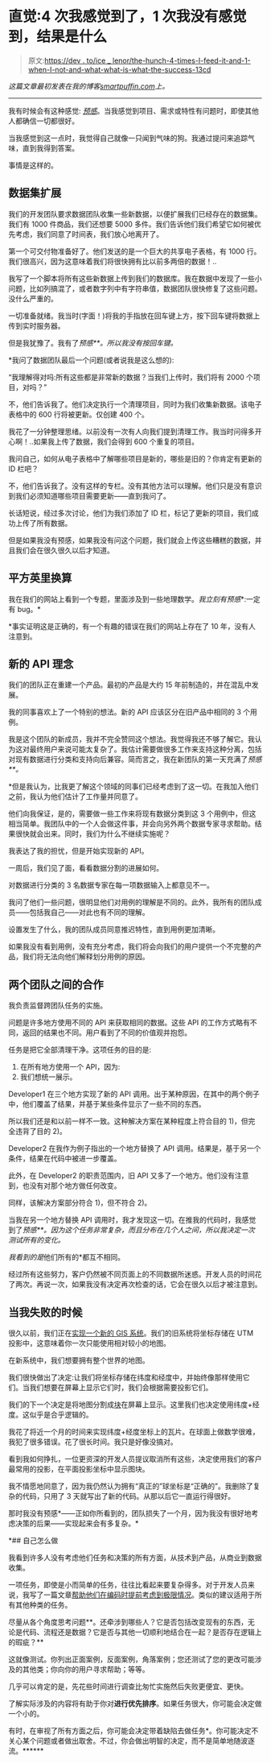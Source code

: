 # 直觉:4 次我感觉到了，1 次我没有感觉到，结果是什么

> 原文:[https://dev . to/ice _ lenor/the-hunch-4-times-I-feed-it-and-1-when-I-not-and-what-what-is-what-the-success-13cd](https://dev.to/ice_lenor/the-hunch-4-times-i-felt-it-and-1-when-i-didnt-and-what-were-the-consequences-13cd)

*这篇文章最初发表在我的博客[smartpuffin.com](http://smartpuffin.com/the-hunch-examples/)上。*

* * *

我有时候会有这种感觉: *[预感](https://dev.to/ice_lenor/problem-solving-a-hunch-356i)*。当我感觉到项目、需求或特性有问题时，即使其他人都确信一切都很好。

当我感觉到这一点时，我觉得自己就像一只闻到气味的狗。我通过提问来追踪气味，直到我得到答案。

事情是这样的。

## 数据集扩展

我们的开发团队要求数据团队收集一些新数据，以便扩展我们已经存在的数据集。我们有 1000 件商品，我们还想要 5000 多件。我们告诉他们我们希望它如何被优先考虑，我们同意了时间表，我们放心地离开了。

第一个可交付物准备好了。他们发送的是一个巨大的共享电子表格，有 1000 行。我们很高兴，因为这意味着我们将很快拥有比以前多两倍的数据！..

我写了一个脚本将所有这些新数据上传到我们的数据库。我在数据中发现了一些小问题，比如列搞混了，或者数字列中有字符串值，数据团队很快修复了这些问题。没什么严重的。

一切准备就绪。我当时(字面！)将我的手指放在回车键上方，按下回车键将数据上传到实时服务器。

但是我犹豫了。我有了*预感**。所以我没有按回车键。*

 *我问了数据团队最后一个问题(或者说我是这么想的):

“我理解得对吗:所有这些都是非常新的数据？当我们上传时，我们将有 2000 个项目，对吗？”

不，他们告诉我了。他们决定执行一个清理项目，同时为我们收集新数据。该电子表格中的 600 行将被更新。仅创建 400 个。

我花了一分钟整理思绪。以前没有一次有人向我们提到清理工作。我当时问得多开心啊！..如果我上传了数据，我们会得到 600 个重复的项目。

我问自己，如何从电子表格中了解哪些项目是新的，哪些是旧的？你肯定有更新的 ID 栏吧？

不，他们告诉我了。没有这样的专栏。没有其他方法可以理解。他们只是没有意识到我们必须知道哪些项目需要更新——直到我问了。

长话短说，经过多次讨论，他们为我们添加了 ID 栏，标记了更新的项目，我们成功上传了所有数据。

但是如果我没有预感，如果我没有问这个问题，我们就会上传这些糟糕的数据，并且我们会在很久很久以后才知道。

## 平方英里换算

我在我们的网站上看到一个专题，里面涉及到一些地理数学。*我立刻有预感**:一定有 bug。*

 *事实证明这是正确的，有一个有趣的错误在我们的网站上存在了 10 年，没有人注意到。

## 新的 API 理念

我们的团队正在重建一个产品。最初的产品是大约 15 年前制造的，并在混乱中发展。

我的同事喜欢上了一个特别的想法。新的 API 应该区分在旧产品中相同的 3 个用例。

我是这个团队的新成员，我并不完全赞同这个想法。我觉得我还不够了解它。我认为这对最终用户来说可能太复杂了。我估计需要做很多工作来支持这种分离，包括对现有数据进行分类和支持向后兼容。简而言之，我在新团队的第一天充满了*预感**。*

 *但是我认为，比我更了解这个领域的同事们已经考虑到了这一切。在我加入他们之前，我认为他们估计了工作量并同意了。

他们向我保证，是的，需要做一些工作来将现有数据分类到这 3 个用例中，但这相当简单。我团队中的一个人会做这件事，并会向另外两个数据专家寻求帮助。结果很快就会出来。同时，我们为什么不继续实施呢？

我表达了我的担忧，但是开始实现新的 API。

一周后，我们见了面，看看数据分割的进展如何。

对数据进行分类的 3 名数据专家在每一项数据输入上都意见不一。

我问了他们一些问题，很明显他们对用例的理解是不同的。此外，我所有的团队成员——包括我自己——对此也有不同的理解。

设置发生了什么，我的团队成员同意推迟特性，直到用例更加清晰。

如果我没有看到用例，没有充分考虑，我们将会向我们的用户提供一个不完整的产品，我们将无法向他们解释划分用例的原因。

## 两个团队之间的合作

我负责监督跨团队任务的实施。

问题是许多地方使用不同的 API 来获取相同的数据。这些 API 的工作方式略有不同，返回的结果也不同。用户看到了不同的价值观并抱怨。

任务是把它全部清理干净。这项任务的目的是:

1.  在所有地方使用一个 API，因为:
2.  我们想统一展示。

Developer1 在三个地方实现了新的 API 调用。出于某种原因，在其中的两个例子中，他们覆盖了结果，并基于某些条件显示了一些不同的东西。

所以我们还是和以前一样不一致。这种解决方案在某种程度上符合目的 1)，但完全违背了目的 2)。

Developer2 在我作为例子指出的一个地方替换了 API 调用。结果是，基于另一个条件，结果在代码中被进一步覆盖。

此外，在 Developer2 的职责范围内，旧 API 又多了一个地方。他们没有注意到，也没有对那个地方做任何改变。

同样，该解决方案部分符合 1)，但不符合 2)。

当我在另一个地方替换 API 调用时，我才发现这一切。在推我的代码时，我感觉到了*预感**。因为这个任务非常复杂，而且分布在几个人之间，所以我决定一次测试所有的变化。*

 *我看到的是*他们所有的*都互不相同。

经过所有这些努力，客户仍然被不同页面上的不同数据所迷惑。开发人员的时间花了两次。再说一次，如果我没有决定再次检查的话，它会在很久以后才被注意到。

## 当我失败的时候

很久以前，我们正在[实现一个新的 GIS 系统](http://smartpuffin.com/gis-system-our-requirements/)。我们的旧系统将坐标存储在 UTM 投影中，这意味着你一次只能使用相对较小的地图。

在新系统中，我们想要拥有整个世界的地图。

我们很快做出了决定:让我们将坐标存储在纬度和经度中，并始终像那样使用它们。当我们想要在屏幕上显示它们时，我们会根据需要投影它们。

我们的下一个决定是将地图分割成[块](http://smartpuffin.com/gis-system-map-navigation/)在屏幕上显示。这里我们也决定使用纬度+经度。这似乎是合乎逻辑的。

我花了将近一个月的时间来实现纬度+经度坐标上的瓦片。在球面上做数学很难，我犯了很多错误。花了很长时间。我只是好像没搞对。

看到我如何挣扎，一位更资深的开发人员提议取消所有这些，决定使用我们的客户最常用的投影，在平面投影坐标中显示图块。

我不情愿地同意了，因为我仍然认为拥有“真正的”球坐标是“正确的”。我删除了复杂的代码，只用了 3 天就写出了新的代码。从那以后它一直运行得很好。

那时我没有预感*——正如你所看到的，团队损失了一个月，因为我没有很好地考虑决策的后果——实现起来会有多复杂。*

 *## 自己怎么做

我看到许多人没有考虑他们任务和决策的所有方面，从技术到产品，从商业到数据收集。

一项任务，即使是小而简单的任务，往往比看起来要复杂得多。对于开发人员来说，我写了一篇文章[帮助他们在编码时提前考虑到极限情况](https://dev.to/ice_lenor/problem-solving-thinking-about-corner-cases-47hh)。类似的建议适用于所有其他种类的任务。

尽量从各个角度思考问题**。还牵涉到哪些人？它是否包括改变现有的东西，无论是代码、流程还是数据？它是否与其他一切顺利地结合在一起？是否存在逻辑上的瑕疵？**

这就像测试。你列出正面案例，反面案例，角落案例；您还测试了您的更改可能涉及的其他类；你向你的用户寻求帮助；等等。

几乎可以肯定的是，先花些时间进行调查比匆忙实施然后失败更便宜、更快。

了解实际涉及的内容将有助于你对**进行优先排序**。如果任务很大，你可能会决定做一个小的。

有时，在审视了所有方面之后，你可能会决定带着缺陷去做任务*。你可能决定不关心某个问题或者做出取舍。不过，你会做出明智的决定，而不是简单地随波逐流。******